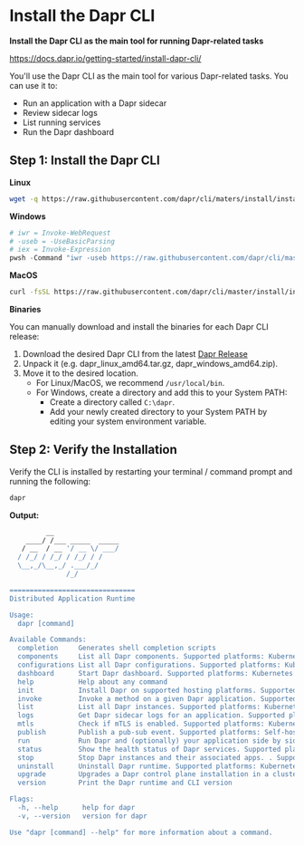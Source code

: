# Install the Dapr CLI

**Install the Dapr CLI as the main tool for running Dapr-related tasks**  

https://docs.dapr.io/getting-started/install-dapr-cli/

You'll use the Dapr CLI as the main tool for various Dapr-related tasks. You can use it to:

* Run an application with a Dapr sidecar
* Review sidecar logs
* List running services
* Run the Dapr dashboard

## Step 1: Install the Dapr CLI

**Linux**  

```bash
wget -q https://raw.githubusercontent.com/dapr/cli/maters/install/install.sh -O - | /bin/bash
```

**Windows**  

```PowerShell
# iwr = Invoke-WebRequest
# -useb = -UseBasicParsing
# iex = Invoke-Expression
pwsh -Command "iwr -useb https://raw.githubusercontent.com/dapr/cli/master/install/install.ps1 | iex"
```

**MacOS** 

```bash
curl -fsSL https://raw.githubusercontent.com/dapr/cli/master/install/install.sh | /bin/bash
```

**Binaries**  

You can manually download and install the binaries for each Dapr CLI release:

1. Download the desired Dapr CLI from the latest [Dapr Release](https://github.com/dapr/cli/releases)
2. Unpack it (e.g. dapr_linux_amd64.tar.gz, dapr_windows_amd64.zip).
3. Move it to the desired location.
    * For Linux/MacOS, we recommend `/usr/local/bin`.
    * For Windows, create a directory and add this to your System PATH:
        * Create a directory called `C:\dapr`.
        * Add your newly created directory to your System PATH by editing your system environment variable.

## Step 2: Verify the Installation

Verify the CLI is installed by restarting your terminal / command prompt and running the following:

```bash
dapr
```

**Output:**

```bash
         __
    ____/ /___ _____  _____
   / __  / __ '/ __ \/ ___/
  / /_/ / /_/ / /_/ / /
  \__,_/\__,_/ .___/_/
              /_/

===============================
Distributed Application Runtime

Usage:
  dapr [command]

Available Commands:
  completion     Generates shell completion scripts
  components     List all Dapr components. Supported platforms: Kubernetes
  configurations List all Dapr configurations. Supported platforms: Kubernetes
  dashboard      Start Dapr dashboard. Supported platforms: Kubernetes and self-hosted
  help           Help about any command
  init           Install Dapr on supported hosting platforms. Supported platforms: Kubernetes and self-hosted
  invoke         Invoke a method on a given Dapr application. Supported platforms: Self-hosted
  list           List all Dapr instances. Supported platforms: Kubernetes and self-hosted
  logs           Get Dapr sidecar logs for an application. Supported platforms: Kubernetes
  mtls           Check if mTLS is enabled. Supported platforms: Kubernetes
  publish        Publish a pub-sub event. Supported platforms: Self-hosted
  run            Run Dapr and (optionally) your application side by side. Supported platforms: Self-hosted
  status         Show the health status of Dapr services. Supported platforms: Kubernetes
  stop           Stop Dapr instances and their associated apps. . Supported platforms: Self-hosted
  uninstall      Uninstall Dapr runtime. Supported platforms: Kubernetes and self-hosted
  upgrade        Upgrades a Dapr control plane installation in a cluster. Supported platforms: Kubernetes
  version        Print the Dapr runtime and CLI version

Flags:
  -h, --help      help for dapr
  -v, --version   version for dapr

Use "dapr [command] --help" for more information about a command.
```